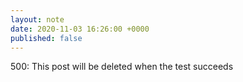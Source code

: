 ```yaml
---
layout: note
date: 2020-11-03 16:26:00 +0000
published: false
---
```


500: This post will be deleted when the test succeeds

